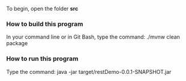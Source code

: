 To begin, open the folder **src**

### How to build this program
In your command line or in Git Bash, type the command: ./mvnw clean package

### How to run this program
Type the command: java -jar target/restDemo-0.0.1-SNAPSHOT.jar
